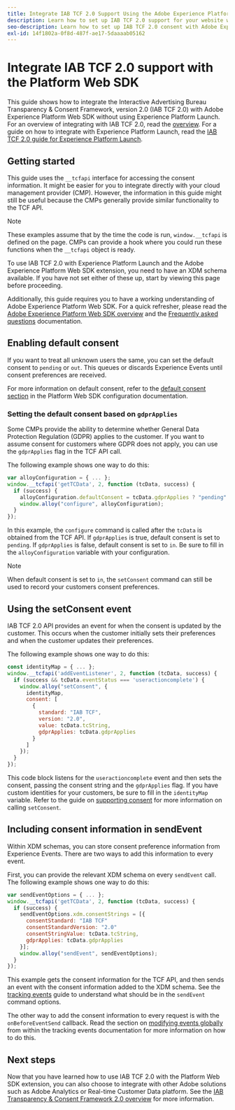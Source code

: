 ```yaml
---
title: Integrate IAB TCF 2.0 Support Using the Adobe Experience Platform Web SDK
description: Learn how to set up IAB TCF 2.0 support for your website without using Adobe Experience Platform Launch.
seo-description: Learn how to set up IAB TCF 2.0 consent with Adobe Experience Platform Web SDK
exl-id: 14f1802a-0f8d-487f-ae17-5daaaab05162
---
```

# Integrate IAB TCF 2.0 support with the Platform Web SDK

This guide shows how to integrate the Interactive Advertising Bureau Transparency & Consent Framework, version 2.0 (IAB TCF 2.0) with Adobe Experience Platform Web SDK without using Experience Platform Launch. For an overview of integrating with IAB TCF 2.0, read the [overview](./overview.md). For a guide on how to integrate with Experience Platform Launch, read the [IAB TCF 2.0 guide for Experience Platform Launch](./with-launch.md).

## Getting started

This guide uses the `__tcfapi` interface for accessing the consent information. It might be easier for you to integrate directly with your cloud management provider (CMP). However, the information in this guide might still be useful because the CMPs generally provide similar functionality to the TCF API.

>[!NOTE]
>
>These examples assume that by the time the code is run, `window.__tcfapi` is defined on the page. CMPs can provide a hook where you could run these functions when the `__tcfapi` object is ready.

To use IAB TCF 2.0 with Experience Platform Launch and the Adobe Experience Platform Web SDK extension, you need to have an XDM schema available. If you have not set either of these up, start by viewing this page before proceeding.

Additionally, this guide requires you to have a working understanding of Adobe Experience Platform Web SDK. For a quick refresher, please read the [Adobe Experience Platform Web SDK overview](../../home.md) and the [Frequently asked questions](../../web-sdk-faq.md) documentation.

## Enabling default consent

If you want to treat all unknown users the same, you can set the default consent to `pending` or `out`. This queues or discards Experience Events until consent preferences are received.

For more information on default consent, refer to the [default consent section](../../fundamentals/configuring-the-sdk.md#default-consent) in the Platform Web SDK configuration documentation.

### Setting the default consent based on `gdprApplies`

Some CMPs provide the ability to determine whether General Data Protection Regulation (GDPR) applies to the customer. If you want to assume consent for customers where GDPR does not apply, you can use the `gdprApplies` flag in the TCF API call.

The following example shows one way to do this:

```javascript
var alloyConfiguration = { ... };
window.__tcfapi('getTCData', 2, function (tcData, success) {
  if (success) {
    alloyConfiguration.defaultConsent = tcData.gdprApplies ? "pending" : "in";
    window.alloy("configure", alloyConfiguration);
  }
});
```

In this example, the `configure` command is called after the `tcData` is obtained from the TCF API. If `gdprApplies` is true, default consent is set to `pending`. If `gdprApplies` is false, default consent is set to `in`. Be sure to fill in the `alloyConfiguration` variable with your configuration.

>[!NOTE]
>
>When default consent is set to `in`, the `setConsent` command can still be used to record your customers consent preferences.

## Using the setConsent event

IAB TCF 2.0 API provides an event for when the consent is updated by the customer. This occurs when the customer initially sets their preferences and when the customer updates their preferences.

The following example shows one way to do this:

```javascript
const identityMap = { ... };
window.__tcfapi('addEventListener', 2, function (tcData, success) {
  if (success && tcData.eventStatus === 'useractioncomplete') {
    window.alloy("setConsent", {
      identityMap,
      consent: [
        {
          standard: "IAB TCF",
          version: "2.0",
          value: tcData.tcString,
          gdprApplies: tcData.gdprApplies
        }
      ]
    });
  }
});
```

This code block listens for the `useractioncomplete` event and then sets the consent, passing the consent string and the `gdprApplies` flag. If you have custom identities for your customers, be sure to fill in the `identityMap` variable. Refer to the guide on [supporting consent](../../consent/supporting-consent.md) for more information on calling `setConsent`.

## Including consent information in sendEvent

Within XDM schemas, you can store consent preference information from Experience Events. There are two ways to add this information to every event.

First, you can provide the relevant XDM schema on every `sendEvent` call. The following example shows one way to do this:

```javascript
var sendEventOptions = { ... };
window.__tcfapi('getTCData', 2, function (tcData, success) {
  if (success) {
    sendEventOptions.xdm.consentStrings = [{
      consentStandard: "IAB TCF"
      consentStandardVersion: "2.0"
      consentStringValue: tcData.tcString,
      gdprApplies: tcData.gdprApplies
    }];
    window.alloy("sendEvent", sendEventOptions);
  }
});
```

This example gets the consent information for the TCF API, and then sends an event with the consent information added to the XDM schema. See the [tracking events](../../fundamentals/tracking-events.md) guide to understand what should be in the `sendEvent` command options.

The other way to add the consent information to every request is with the `onBeforeEventSend` callback. Read the section on [modifying events globally](../../fundamentals/tracking-events.md#modifying-events-globally) from within the tracking events documentation for more information on how to do this.

## Next steps

Now that you have learned how to use IAB TCF 2.0 with the Platform Web SDK extension, you can also choose to integrate with other Adobe solutions such as Adobe Analytics or Real-time Customer Data platform. See the [IAB Transparency & Consent Framework 2.0 overview](./overview.md) for more information.
